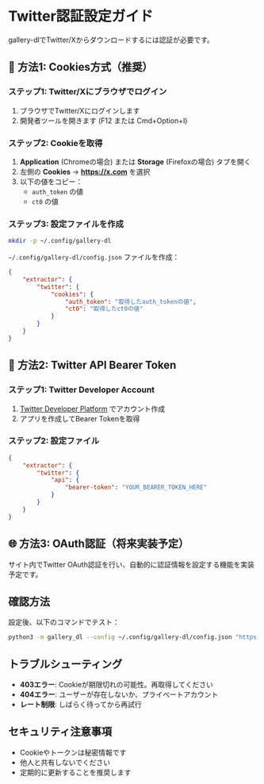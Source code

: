# Twitter認証設定ガイド

gallery-dlでTwitter/Xからダウンロードするには認証が必要です。

## 🍪 方法1: Cookies方式（推奨）

### ステップ1: Twitter/Xにブラウザでログイン
1. ブラウザでTwitter/Xにログインします
2. 開発者ツールを開きます (F12 または Cmd+Option+I)

### ステップ2: Cookieを取得
1. **Application** (Chromeの場合) または **Storage** (Firefoxの場合) タブを開く
2. 左側の **Cookies** → **https://x.com** を選択
3. 以下の値をコピー：
   - `auth_token` の値
   - `ct0` の値

### ステップ3: 設定ファイルを作成
```bash
mkdir -p ~/.config/gallery-dl
```

`~/.config/gallery-dl/config.json` ファイルを作成：
```json
{
    "extractor": {
        "twitter": {
            "cookies": {
                "auth_token": "取得したauth_tokenの値",
                "ct0": "取得したct0の値"
            }
        }
    }
}
```

## 🔑 方法2: Twitter API Bearer Token

### ステップ1: Twitter Developer Account
1. [Twitter Developer Platform](https://developer.twitter.com/) でアカウント作成
2. アプリを作成してBearer Tokenを取得

### ステップ2: 設定ファイル
```json
{
    "extractor": {
        "twitter": {
            "api": {
                "bearer-token": "YOUR_BEARER_TOKEN_HERE"
            }
        }
    }
}
```

## 🌐 方法3: OAuth認証（将来実装予定）

サイト内でTwitter OAuth認証を行い、自動的に認証情報を設定する機能を実装予定です。

## 確認方法

設定後、以下のコマンドでテスト：
```bash
python3 -m gallery_dl --config ~/.config/gallery-dl/config.json "https://x.com/username"
```

## トラブルシューティング

- **403エラー**: Cookieが期限切れの可能性。再取得してください
- **404エラー**: ユーザーが存在しないか、プライベートアカウント
- **レート制限**: しばらく待ってから再試行

## セキュリティ注意事項

- Cookieやトークンは秘密情報です
- 他人と共有しないでください
- 定期的に更新することを推奨します 